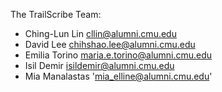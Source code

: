 The TrailScribe Team:

* Ching-Lun Lin <cllin@alumni.cmu.edu>
* David Lee <chihshao.lee@alumni.cmu.edu>
* Emilia Torino <maria.e.torino@alumni.cmu.edu>
* Isil Demir <isildemir@alumni.cmu.edu>
* Mia Manalastas 'mia_elline@alumni.cmu.edu'
